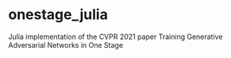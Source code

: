 # onestage_julia
Julia implementation of the CVPR 2021 paper Training Generative Adversarial Networks in One Stage
